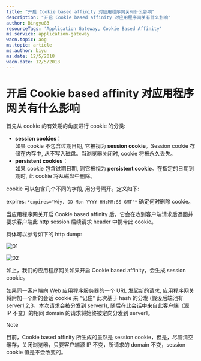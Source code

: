 ```yaml
---
title: "开启 Cookie based affinity 对应用程序网关有什么影响"
description: "开启 Cookie based affinity 对应用程序网关有什么影响"
author: Bingyu83
resourceTags: 'Application Gateway, Cookie Based Affinity'
ms.service: application-gateway
wacn.topic: aog
ms.topic: article
ms.author: biyu
ms.date: 12/5/2018
wacn.date: 12/5/2018
---
```


# 开启 Cookie based affinity 对应用程序网关有什么影响

首先从 cookie 的有效期的角度进行 cookie 的分类:

- **session cookies**：<br>
    如果 cookie 不包含过期日期, 它被视为 **session cookie**。Session cookie 存储在内存中, 从不写入磁盘。当浏览器关闭时, cookie 将被永久丢失。
- **persistent cookies**：<br>
    如果 cookie 包含过期日期, 则它被视为 **persistent cookie**。在指定的日期到期时, 此 cookie 将从磁盘中删除。

cookie 可以包含几个不同的字段, 用分号隔开。定义如下:

expires: `*expires="Wdy, DD-Mon-YYYY HH:MM:SS GMT"*` 确定何时删除 cookie。

当应用程序网关开启 Cookie based affinity 后，它会在收到客户端请求后返回并要求客户端此 http session 后续请求 header 中携带此 cookie。

具体可以参考如下的 http dump:

![01](media/aog-application-gateway-changes-after-open-cookie-based-affinity/01.png "01")

![02](media/aog-application-gateway-changes-after-open-cookie-based-affinity/02.png "02")

如上，我们的应用程序网关如果开启 Cookie based affinity，会生成 session cookie。

如果同一客户端向 Web 应用程序服务器的一个 URL 发起新的请求, 应用程序网关将附加一个新的会话 cookie 来 "记住" 此次基于 hash 的分发 (假设后端池有 server1,2,3，本次请求会被分发到 server1), 随后在此会话中来自此客户端（源 IP 不变）的相同 domain 的请求将始终被定向分发到 server1。

> [!NOTE]
> 目前，Cookie based affinity 所生成的虽然是 session cookie，但是，尽管清空缓存，关闭浏览器，只要客户端源 IP 不变，所请求的 domain 不变，session cookie 值是不会改变的。

